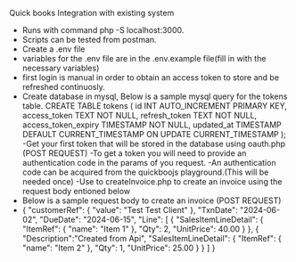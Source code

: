 Quick books Integration with existing system
- Runs with command php -S localhost:3000. 
- Scripts can be tested from postman.
- Create a .env file
- variables for the .env file are in the .env.example file(fill in with the necessary variables)
- first login is manual in order to obtain an access token to store and be refreshed continuosly.
- Create database in mysql, Below is a sample mysql query for the tokens table.
CREATE TABLE tokens (
    id INT AUTO_INCREMENT PRIMARY KEY,
    access_token TEXT NOT NULL,
    refresh_token TEXT NOT NULL,
    access_token_expiry TIMESTAMP NOT NULL,
    updated_at TIMESTAMP DEFAULT CURRENT_TIMESTAMP ON UPDATE CURRENT_TIMESTAMP
);
-Get your first token that will be stored in the database using oauth.php (POST REQUEST)
-To get a token you will need to provide an authentication code in the params of you request.
-An authentication code can be acquired from the quickboojs playground.(This will be needed once)
-Use to createInvoice.php to create an invoice using the request body entioned below 
- Below is a sample request body to create an invoice (POST REQUEST)
- {
    "customerRef": {
        "value": "Test Test Client"
    },
    "TxnDate": "2024-06-02",
    "DueDate": "2024-06-15",
    "Line": [
        {
            "SalesItemLineDetail": {
                "ItemRef": {
                    "name": "Item 1"
                },
                "Qty": 2,
                "UnitPrice": 40.00
            }
        },
        {
            "Description":"Created from Api",
            "SalesItemLineDetail": {
                "ItemRef": {
                    "name": "Item 2"
                },
                "Qty": 1,
                "UnitPrice": 25.00
            }
        }
    ]
}
